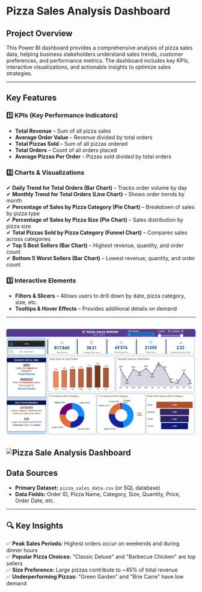 # Pizza Sales Analysis Dashboard

## Project Overview  
This Power BI dashboard provides a comprehensive analysis of pizza sales data, helping business stakeholders understand sales trends, customer preferences, and performance metrics. The dashboard includes key KPIs, interactive visualizations, and actionable insights to optimize sales strategies.

---

## Key Features

### 1️⃣ KPIs (Key Performance Indicators)  
- **Total Revenue** – Sum of all pizza sales  
- **Average Order Value** – Revenue divided by total orders  
- **Total Pizzas Sold** – Sum of all pizzas ordered  
- **Total Orders** – Count of all orders placed  
- **Average Pizzas Per Order** – Pizzas sold divided by total orders  

### 2️⃣ Charts & Visualizations  
✔ **Daily Trend for Total Orders (Bar Chart)** – Tracks order volume by day  
✔ **Monthly Trend for Total Orders (Line Chart)** – Shows order trends by month  
✔ **Percentage of Sales by Pizza Category (Pie Chart)** – Breakdown of sales by pizza type  
✔ **Percentage of Sales by Pizza Size (Pie Chart)** – Sales distribution by pizza size  
✔ **Total Pizzas Sold by Pizza Category (Funnel Chart)** – Compares sales across categories  
✔ **Top 5 Best Sellers (Bar Chart)** – Highest revenue, quantity, and order count  
✔ **Bottom 5 Worst Sellers (Bar Chart)** – Lowest revenue, quantity, and order count  

### 3️⃣ Interactive Elements  
- **Filters & Slicers** – Allows users to drill down by date, pizza category, size, etc.  
- **Tooltips & Hover Effects** – Provides additional details on demand  

---
![image alt](https://github.com/shaizawan1/Pizza-Sale-Analysis/blob/9f1b8c86229650ff8aefea2ef2f7395c8145d4a4/Dashboard1.PNG)
---
![Pizza Sale Analysis Dashboard](Pizza-Sale-Analysis/Dashboard2.png)
---


## Data Sources  
- **Primary Dataset:** `pizza_sales_data.csv` (or SQL database)  
- **Data Fields:** Order ID, Pizza Name, Category, Size, Quantity, Price, Order Date, etc.  

---

## 🔍 Key Insights  
✅ **Peak Sales Periods:** Highest orders occur on weekends and during dinner hours  
✅ **Popular Pizza Choices:** "Classic Deluxe" and "Barbecue Chicken" are top sellers  
✅ **Size Preference:** Large pizzas contribute to ~45% of total revenue  
✅ **Underperforming Pizzas:** "Green Garden" and "Brie Carre" have low demand  

